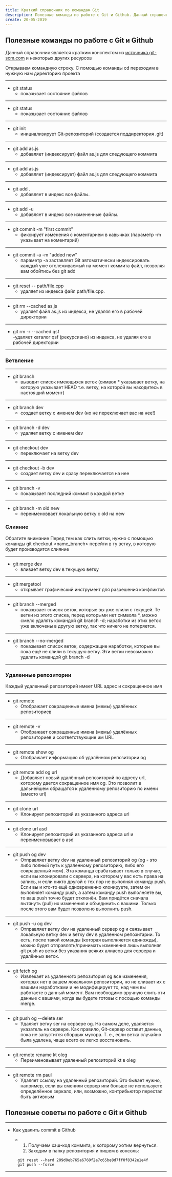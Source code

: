 ```yaml
---
title: Краткий справочник по командам Git
description: Полезные команды по работе с Git и Github. Данный справочник является кратким конспектом из источника git-scm.com
create: 20-05-2019
---
```


## Полезные команды по работе с Git и Github

Данный справочник является кратким конспектом из [источника git-scm.com](https://git-scm.com/book/ru/v2) и некоторых других ресурсов

Открываем командную строку. С помощью команды cd переходим в нужную нам директорию проекта

---

- git status
  - показывает состояние файлов

---

- git status
  - показывает состояние файлов

---

- git init
  - инициализирует Git-репозиторий (создается поддиректория .git)

---

- git add as.js
  - добавляет (индексирует) файл as.js для следующего коммита

---

- git add as.js
  - добавляет (индексирует) файл as.js для следующего коммита

---

- git add .
  - добавляет в индекс все файлы.

---

- git add -u
  - добавляет в индекс все измененные файлы.

---

- git commit -m "first commit"
  - фиксирует изменения с коментарием в кавычках (параметр -m указывает на коментарий)

---

- git commit -a -m "added new"
  - параметр -a заставляет Git автоматически индексировать каждый уже отслеживаемый на момент коммита файл, позволяя вам обойтись без git add

---

- git reset -- path/file.cpp
  - удаляет из индекса файл path/file.cpp.

---

- git rm --cached as.js
  - удаляет файл as.js из индекса, не удаляя его в рабочей директории

---

- git rm -r --cached qsf  
  -удаляет каталог qsf (рекурсивно) из индекса, не удаляя его в рабочей директории

---

### Ветвление

---

- git branch
  - выводит список имеющихся веток (символ \* указывает ветку, на которую указывает HEAD т.е. ветку, на которой вы находитесь в настоящий момент)

---

- git branch dev
  - создает ветку с именем dev (но не переключает вас на нее!)

---

- git branch -d dev
  - удаляет ветку с именем dev

---

- git checkout dev
  - переключает на ветку dev

---

- git checkout -b dev
  - создает ветку dev и сразу переключается на нее

---

- git branch -v
  - показывает последний коммит в каждой ветке

---

- git branch -m old new
  - переименоввает локальную ветку с old на new

### Слияние

Обратите внимание Перед тем как слить ветки, нужно с помощью команды git checkout <name_branch> перейти в ту ветку, в которую будет производится слияние

---

- git merge dev
  - вливает ветку dev в текущую ветку

---

- git mergetool
  - открывает графический инструмент для разрешения конфликтов

---

- git branch --merged
  - показывает список веток, которые вы уже слили с текущей. Те ветки из этого списка, перед которыми нет символа \*, можно смело удалять командой git branch -d; наработки из этих веток уже включены в другую ветку, так что ничего не потеряется.

---

- git branch --no-merged
  - показывает список веток, содержащие наработки, которые вы пока ещё не слили в текущую ветку. Эти ветки невозможно удалить командой git branch -d

---

### Удаленные репозитории

Каждый удаленный репозиторий имеет URL адрес и сокращенное имя

---

- git remote
  - Отображает сокращенные имена (мемы) удалённых репозиториев

---

- git remote -v
  - Отображает сокращенные имена (мемы) удалённых репозиториев и соответствующие им URL

---

- git remote show og
  - Отображает информацию об удалённом репозитории og

---

- git remote add og url
  - Добавляет новый удалённый репозиторий по адресу url, которому дается сокращенное имя og. Это позволит в дальнейшем обращатся к удаленному репозиторию по имени (вместо url)

---

- git clone url
  - Клонирует репозиторий из указанного адреса url

---

- git clone url asd
  - Клонирует репозиторий из указанного адреса url и переименовывает в asd

---

- git push og dev
  - Отправляет ветку dev на удаленный репозиторий og (og - это либо полный путь к удаленному репозиторию, либо его сокращенный мем). Эта команда срабатывает только в случае, если вы клонировали с сервера, на котором у вас есть права на запись, и если никто другой с тех пор не выполнял команду push. Если вы и кто-то ещё одновременно клонируете, затем он выполняет команду push, а затем команду push выполняете вы, то ваш push точно будет отклонён. Вам придётся сначала вытянуть (pull) их изменения и объединить с вашими. Только после этого вам будет позволено выполнить push.

---

- git push -u og dev
  - Отправляет ветку dev на удаленный сервер og и связывает локальную ветку dev и ветку dev в удаленном репозитарии. То есть, после такой команды (которая выполняется единожды), можно будет отправлять/принимать изменения лишь выполняя git push из ветки без указания всяких алиасов для сервера и удалённых веток.

---

- git fetch og
  - Извлекает из удаленного репозитория og все изменения, которых нет в вашем локальном репозитории, но не сливает их с вашими наработками и не модифицирует то, над чем вы работаете в данный момент. Вам необходимо вручную слить эти данные с вашими, когда вы будете готовы с посощью команды merge.

---

- git push og --delete ser
  - Удаляет ветку ser на сервере og. На самом деле, удаляется указатель на сервере. Как правило, Git-сервер оставит данные, пока не запустится сборщик мусора. Т. е., если ветка случайно была удалена, чаще всего ее легко восстановить.

---

- git remote rename kt oleg
  - Переименовывает удаленный репозиторий kt в oleg

---

- git remote rm paul
  - Удаляет ссылку на удаленный репозиторий. Это бывает нужно, например, если вы сменили сервер или больше не используете определённое зеркало, или, возможно, контрибьютор перестал быть активным

## Полезные советы по работе с Git и Github

---

- Как удалить commit в Github

  - 1. Получаем хэш-код коммита, к которому хотим вернуться.
    2. Заходим в папку репозитория и пишем в консоль:

  ```
    git reset --hard 209d0eb765a6760f2a7c65be8d7ff0f8342e1e4f
    git push --force
  ```

---

